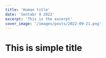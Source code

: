 ```yaml
---
title: 'Human title'
date: 'Sentabr 9 2022'
excerpt: 'This is the excerpt'
cover_image: '/images/posts/2022-09-21.png'
---
```


# This is simple title